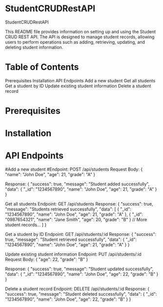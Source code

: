 # StudentCRUDRestAPI
StudentCRUDRestAPI

This README file provides information on setting up and using the Student CRUD REST API. The API is designed to manage student records, allowing users to perform operations such as adding, retrieving, updating, and deleting student information.

# Table of Contents
Prerequisites
Installation
API Endpoints
Add a new student
Get all students
Get a student by ID
Update existing student information
Delete a student record

# Prerequisites

# Installation

# API Endpoints
#Add a new student
#Endpoint: POST /api/students
Request Body:
{
  "name": "John Doe",
  "age": 21,
  "grade": "A"
}

Response:
{
  "success": true,
  "message": "Student added successfully",
  "data": {
    "_id": "1234567890",
    "name": "John Doe",
    "age": 21,
    "grade": "A"
  }
}

Get all students
Endpoint: GET /api/students
Response:
{
  "success": true,
  "message": "Students retrieved successfully",
  "data": [
    {
      "_id": "1234567890",
      "name": "John Doe",
      "age": 21,
      "grade": "A"
    },
    {
      "_id": "0987654321",
      "name": "Jane Smith",
      "age": 20,
      "grade": "B"
    }
    // More student records...
  ]
}

Get a student by ID
Endpoint: GET /api/students/:id
Response:
{
  "success": true,
  "message": "Student retrieved successfully",
  "data": {
    "_id": "1234567890",
    "name": "John Doe",
    "age": 21,
    "grade": "A"
  }
}

Update existing student information
Endpoint: PUT /api/students/:id
Request Body:
{
  "age": 22,
  "grade": "B"
}

Response:
{
  "success": true,
  "message": "Student updated successfully",
  "data": {
    "_id": "1234567890",
    "name": "John Doe",
    "age": 22,
    "grade": "B"
  }
}

Delete a student record
Endpoint: DELETE /api/students/:id
Response:
{
  "success": true,
  "message": "Student deleted successfully",
  "data": {
    "_id": "1234567890",
    "name": "John Doe",
    "age": 22,
    "grade": "B"
  }
}

